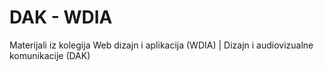 # DAK - WDIA
 Materijali iz kolegija Web dizajn i aplikacija (WDIA) | Dizajn i audiovizualne komunikacije (DAK)

